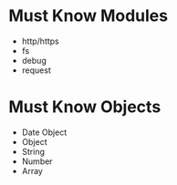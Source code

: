 # Must Know Modules
* http/https
* fs
* debug
* request

# Must Know Objects
* Date Object
* Object
* String
* Number
* Array
